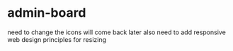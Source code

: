 # admin-board

need to change the icons will come back later
also need to add responsive web design principles for resizing
